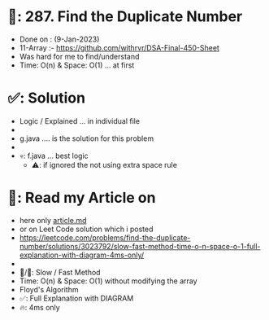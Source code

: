 # 📄: 287. Find the Duplicate Number

- Done on : (9-Jan-2023)
- 11-Array :- https://github.com/withrvr/DSA-Final-450-Sheet
- Was hard for me to find/understand
- Time: O(n) & Space: O(1) ... at first
<!-- - topic_topic :- https://neetcode.io/practice -->

# ✅: Solution

- Logic / Explained ... in individual file
-
- g.java .... is the solution for this problem
-
- 💀: f.java ... best logic
  - ⚠️: if ignored the not using extra space rule


# 📖: Read my Article on

- here only [article.md](./article.md)
- or on Leet Code solution which i posted
- https://leetcode.com/problems/find-the-duplicate-number/solutions/3023792/slow-fast-method-time-o-n-space-o-1-full-explanation-with-diagram-4ms-only/
-
- 🐢/🐇: Slow / Fast Method
- Time: O(n) & Space: O(1) without modifying the array
- Floyd's Algorithm
- ✅: Full Explanation with DIAGRAM
- 🔥: 4ms only

